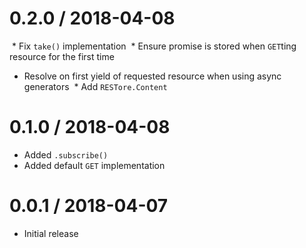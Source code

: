 
0.2.0 / 2018-04-08
==================

  * Fix `take()` implementation
  * Ensure promise is stored when `GET`ting resource for the first time
  * Resolve on first yield of requested resource when using async generators
  * Add `RESTore.Content`

0.1.0 / 2018-04-08
==================
- Added `.subscribe()`
- Added default `GET` implementation

0.0.1 / 2018-04-07
==================
- Initial release
